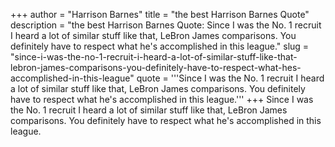 +++
author = "Harrison Barnes"
title = "the best Harrison Barnes Quote"
description = "the best Harrison Barnes Quote: Since I was the No. 1 recruit I heard a lot of similar stuff like that, LeBron James comparisons. You definitely have to respect what he's accomplished in this league."
slug = "since-i-was-the-no-1-recruit-i-heard-a-lot-of-similar-stuff-like-that-lebron-james-comparisons-you-definitely-have-to-respect-what-hes-accomplished-in-this-league"
quote = '''Since I was the No. 1 recruit I heard a lot of similar stuff like that, LeBron James comparisons. You definitely have to respect what he's accomplished in this league.'''
+++
Since I was the No. 1 recruit I heard a lot of similar stuff like that, LeBron James comparisons. You definitely have to respect what he's accomplished in this league.
